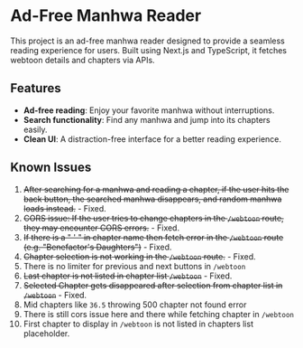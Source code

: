 # Ad-Free Manhwa Reader

This project is an ad-free manhwa reader designed to provide a seamless reading experience for users. Built using Next.js and TypeScript, it fetches webtoon details and chapters via APIs. 

## Features

- **Ad-free reading**: Enjoy your favorite manhwa without interruptions.
- **Search functionality**: Find any manhwa and jump into its chapters easily.
- **Clean UI**: A distraction-free interface for a better reading experience.

## Known Issues

1. ~~After searching for a manhwa and reading a chapter, if the user hits the back button, the searched manhwa disappears, and random manhwa loads instead.~~ - Fixed.
2. ~~CORS issue: If the user tries to change chapters in the `/webtoon` route, they may encounter CORS errors.~~ - Fixed.
3. ~~If there is a " ' " in chapter name then fetch error in the `/webtoon` route (e.g. "Benefactor's Daughters")~~ - Fixed.
4. ~~Chapter selection is not working in the `/webtoon` route.~~ - Fixed.
5. There is no limiter for previous and next buttons in `/webtoon`
6. ~~Last chapter is not listed in chapter list `/webtoon`~~ - Fixed.
7. ~~Selected Chapter gets disappeared after selection from chapter list in `/webtoon`~~ - Fixed.
8. Mid chapters like `36.5` throwing 500 chapter not found error
9. There is still cors issue here and there while fetching chapter in `/webtoon`
10. First chapter to display in `/webtoon` is not listed in chapters list placeholder.